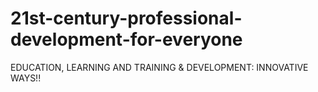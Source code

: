 # 21st-century-professional-development-for-everyone
EDUCATION, LEARNING AND TRAINING &amp; DEVELOPMENT: INNOVATIVE WAYS!!
